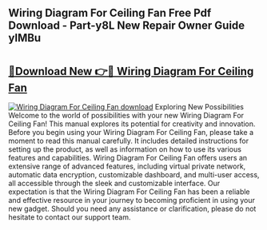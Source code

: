 ## Wiring Diagram For Ceiling Fan Free Pdf Download - Part-y8L New Repair Owner Guide ylMBu

# <h2><a href="http://dfhl23.blite.top/?on=Wiring+Diagram+For+Ceiling+Fan">🔗Download New 👉🔴 Wiring Diagram For Ceiling Fan</a></h2>

[![Wiring Diagram For Ceiling Fan download](https://i.imgur.com/lujVjoI.png)](http://dfhl23.blite.top/?on=Wiring+Diagram+For+Ceiling+Fan)
Exploring New Possibilities Welcome to the world of possibilities with your new Wiring Diagram For Ceiling Fan! This manual explores its potential for creativity and innovation. Before you begin using your Wiring Diagram For Ceiling Fan, please take a moment to read this manual carefully. It includes detailed instructions for setting up the product, as well as information on how to use its various features and capabilities. Wiring Diagram For Ceiling Fan offers users an extensive range of advanced features, including virtual private network, automatic data encryption, customizable dashboard, and multi-user access, all accessible through the sleek and customizable interface. Our expectation is that the Wiring Diagram For Ceiling Fan has been a reliable and effective resource in your journey to becoming proficient in using your new gadget. Should you need any assistance or clarification, please do not hesitate to contact our support team.

